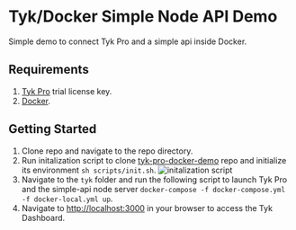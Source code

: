 # Tyk/Docker Simple Node API Demo
Simple demo to connect Tyk Pro and a simple api inside Docker.

## Requirements
1. [Tyk Pro](https://pages.tyk.io/en/sign-up-for-tyk-on-prem-licence) trial license key.
2. [Docker](https://docs.docker.com/get-docker/).

## Getting Started
1. Clone repo and navigate to the repo directory.
2. Run initalization script to clone [tyk-pro-docker-demo](https://github.com/TykTechnologies/tyk-pro-docker-demo) repo and initialize its environment `sh scripts/init.sh`.
![initalization script](https://github.com/zalbiraw/tyk-docker-simple-node-api/blob/main/resources/init-script.gif "Initializing script")
3. Navigate to the `tyk` folder and run the following script to launch Tyk Pro and the simple-api node server `docker-compose -f docker-compose.yml -f docker-local.yml up`.
4. Navigate to [http://localhost:3000](http://localhost:3000) in your browser to access the Tyk Dashboard.
